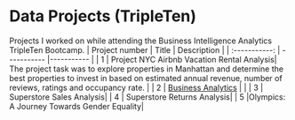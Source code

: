 # Data Projects (TripleTen)
Projects I worked on while attending the Business Intelligence Analytics TripleTen Bootcamp.
| Project number | Title | Description |
| :-----------: | ----------- |----------- |
| 1 | Project NYC Airbnb Vacation Rental Analysis| The project task was to explore properties in Manhattan and determine the best properties to invest in based on estimated annual revenue, number of reviews, ratings and occupancy rate. |
| 2 | [Business Analytics](https://github.com/tsztin0217/) | |
| 3 | Superstore Sales Analysis|
| 4 | Superstore Returns Analysis|
| 5 |Olympics: A Journey Towards Gender Equality|
